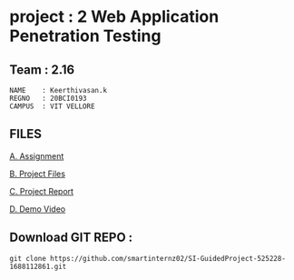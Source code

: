 # project : 2 Web Application Penetration Testing



## Team : 2.16

    NAME    : Keerthivasan.k
    REGNO   : 20BCI0193
    CAMPUS  : VIT VELLORE

## FILES

[A. Assignment ](./A-Assignment/)

[B. Project Files ](./B-project-files/)

[C. Project Report](./C-Project%20Report/Team%202.16-pen-test.pdf)

[D. Demo Video](./D-Demo%20Video/)

## Download GIT REPO :
```
git clone https://github.com/smartinternz02/SI-GuidedProject-525228-1688112861.git
```
